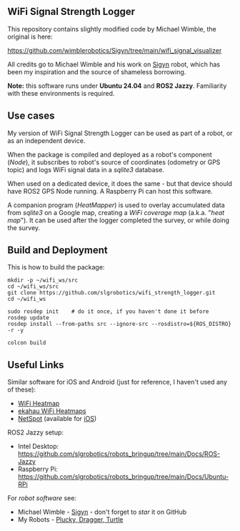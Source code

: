 ## WiFi Signal Strength Logger

This repository contains slightly modified code by Michael Wimble, the original is here:

https://github.com/wimblerobotics/Sigyn/tree/main/wifi_signal_visualizer

All credits go to Michael Wimble and his work on [Sigyn](https://github.com/wimblerobotics/Sigyn) robot, which has been my inspiration and the source of shameless borrowing.

**Note:** this software runs under **Ubuntu 24.04** and **ROS2 Jazzy**. Familiarity with these environments is required.

## Use cases

My version of WiFi Signal Strength Logger can be used as part of a robot, or as an independent device. 

When the package is compiled and deployed as a robot's component (_Node_), it subscribes to robot's source of coordinates (odometry or GPS topic) and logs WiFi signal data in a _sqlite3_ database.

When used on a dedicated device, it does the same - but that device should have ROS2 GPS Node running. A Raspberry Pi can host this software.

A companion program (_HeatMapper_) is used to overlay accumulated data from _sqlite3_ on a Google map, creating a _WiFi coverage map_ (a.k.a. "_heat map_").
It can be used after the logger completed the survey, or while doing the survey.

## Build and Deployment

This is how to build the package:
```
mkdir -p ~/wifi_ws/src
cd ~/wifi_ws/src
git clone https://github.com/slgrobotics/wifi_strength_logger.git
cd ~/wifi_ws

sudo rosdep init    # do it once, if you haven't done it before
rosdep update
rosdep install --from-paths src --ignore-src --rosdistro=${ROS_DISTRO} -r -y

colcon build
```

## Useful Links

Similar software for iOS and Android (just for reference, I haven't used any of these):
- [WiFi Heatmap](https://play.google.com/store/apps/details?id=ua.com.wifisolutions.wifiheatmap&hl=en_US&pli=1)
- [ekahau WiFi Heatmaps](https://www.ekahau.com/solutions/wi-fi-heatmaps/)
- [NetSpot](https://www.netspotapp.com/wifi-heat-map/best-wifi-heatmap-software.html)  (available for [iOS](https://apps.apple.com/us/app/netspot-wifi-analyzer/id1490247223))

ROS2 Jazzy setup:
- Intel Desktop: https://github.com/slgrobotics/robots_bringup/tree/main/Docs/ROS-Jazzy
- Raspberry Pi: https://github.com/slgrobotics/robots_bringup/tree/main/Docs/Ubuntu-RPi

For _robot software_ see:
- Michael Wimble - [Sigyn](https://github.com/wimblerobotics/Sigyn) - don't forget to _star_ it on GitHub
- My Robots - [Plucky, Dragger, Turtle](https://github.com/slgrobotics/robots_bringup)
